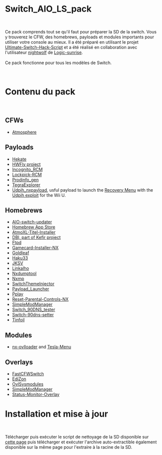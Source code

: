 <h1>Switch_AIO_LS_pack</h1>
&nbsp;
<p>
Ce pack comprends tout se qu'il faut pour préparer la SD de la switch. Vous y trouverez le CFW, des homebrews, payloads et modules importants pour utiliser votre console au mieux. Il a été préparé en utilisant le projet <a target="_blank" href="https://github.com/shadow2560/Ultimate-Switch-Hack-Script">Ultimate-Switch-Hack-Script</a> et a été réalisé en collaboration avec l'utilisateur <a target="_blank" href="http://www.logic-sunrise.com/forums/user/59314-nightwolf">nightwolf</a> de <a target="_blank" href="http://www.logic-sunrise.com">Logic-sunrise</a>.
<br/><br/>
Ce pack fonctionne pour tous les modèles de Switch.
</p>
&nbsp;
<h1>Contenu du pack</h1>
&nbsp;
<h2>CFWs</h2>
<ul>
<li><a target="_blank" href="https://github.com/Atmosphere-NX/Atmosphere">Atmosphere</a>
</ul>
<h2>Payloads</h2>
<ul>
<li><a target="_blank" href="https://github.com/CTCaer/hekate">Hekate</a></li>
<li><a target="_blank" href="https://github.com/hwfly-nx/">HWFly project</a></li>
<li><a target="_blank" href="https://github.com/mistervampi/Incognito_RCM">Incognito_RCM</a></li>
<li><a target="_blank" href="https://github.com/shchmue/Lockpick_RCM">Lockpick-RCM</a></li>
<li><a target="_blank" href="https://github.com/CaramelDunes/prodinfo_gen/">Prodinfo_gen</a></li>
<li><a target="_blank" href="https://github.com/suchmememanyskill/TegraExplorer">TegraExplorer</a></li>
<li><a target="_blank" href="https://github.com/GaryOderNichts/udpih_nxpayload/">Udpih_nxpayload</a>, usful payload to launch the <a target="_blank" href="https://github.com/GaryOderNichts/recovery_menu/">Recovery Menu</a> with the <a target="_blank" href="https://github.com/GaryOderNichts/udpih/">Udpih exploit</a> for the Wii U.</li>
</ul>
<h2>Homebrews</h2>
<ul>
<li><a target="_blank" href="https://github.com/HamletDuFromage/AIO-switch-updater">AIO-switch-updater</a></li>
<li><a target="_blank" href="https://gitlab.com/4TU/hb-appstore">Homebrew App Store</a></li>
<li><a target="_blank" href="https://github.com/dezem/AtmoXL-Titel-Installer">AtmoXL-Titel-Installer</a></li>
<li><a target="_blank" href="https://github.com/rashevskyv/switch">DBI, part of Kefir project</a></li>
<li><a target="_blank" href="https://github.com/mtheall/ftpd">Ftpd</a></li>
<li><a target="_blank" href="https://github.com/ITotalJustice/Gamecard-Installer-NX">Gamecard-Installer-NX</a></li>
<li><a target="_blank" href="https://github.com/XorTroll/Goldleaf">Goldleaf</a></li>
<li><a target="_blank" href="https://github.com/StarDustCFW/Haku33/">Haku33</a></li>
<li><a target="_blank" href="https://github.com/J-D-K/JKSV">JKSV</a></li>
<li><a target="_blank" href="https://github.com/rdmrocha/linkalho">Linkalho</a></li>
<li><a target="_blank" href="https://github.com/DarkMatterCore/nxdumptool">Nxdumptool</a></li>
<li><a target="_blank" href="https://github.com/proconsule/nxmp">Nxmp</a></li>
<li><a target="_blank" href="https://github.com/exelix11/SwitchThemeInjector">SwitchThemeInjector</a></li>
<li><a target="_blank" href="https://github.com/suchmememanyskill/Payload_Launcher">Payload_Launcher</a></li>
<li><a target="_blank" href="https://github.com/Cpasjuste/pplay">Pplay</a></li>
<li><a target="_blank" href="https://github.com/ITotalJustice/Reset-Parental-Controls-NX">Reset-Parental-Controls-NX</a></li>
<li><a target="_blank" href="https://github.com/nadrino/SimpleModManager">SimpleModManager</a></li>
<li><a target="_blank" href="https://github.com/meganukebmp/Switch_90DNS_tester">Switch_90DNS_tester</a></li>
<li><a target="_blank" href="https://github.com/suchmememanyskill/switch-90dns-setter">Switch-90dns-setter</a></li>
<li><a target="_blank" href="https://tinfoil.io/Download#download">Tinfoil</a></li>
</ul>
<h2>Modules</h2>
<ul>
<li><a target="_blank" href="https://github.com/WerWolv/nx-ovlloader">nx-ovlloader</a> and <a target="_blank" href="https://github.com/WerWolv/Tesla-Menu">Tesla-Menu</a></li>
</ul>
<h2>Overlays</h2>
<ul>
<li><a target="_blank" href="https://github.com/Hartie95/fastCFWswitch">FastCFWSwitch</a></li>
<li><a target="_blank" href="https://github.com/WerWolv/EdiZon">EdiZon</a></li>
<li><a target="_blank" href="https://github.com/WerWolv/ovl-sysmodules">OvlSysmodules</a></li>
<li><a target="_blank" href="https://github.com/nadrino/SimpleModManager">SimpleModManager</a></li>
<li><a target="_blank" href="https://github.com/masagrator/Status-Monitor-Overlay">Status-Monitor-Overlay</a></li>
</ul>
<h1>Installation et mise à jour</h1>
&nbsp;
<p>
Télécharger puis exécuter le script de nettoyage de la SD disponible sur <a target="_blank" href="https://github.com/shadow2560/switch_AIO_LS_pack/releases">cette page</a> puis télécharger et exécuter l'archive auto-extractible également disponible sur la même page pour l'extraire à la racine de la SD.
</p>